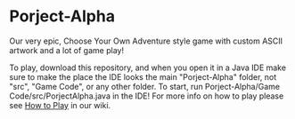 # Porject-Alpha
Our very epic, Choose Your Own Adventure style game with custom ASCII artwork and a lot of game play!

To play, download this repository, and when you open it in a Java IDE make sure to make the place the IDE looks the main "Porject-Alpha" folder, not "src", "Game Code", or any other folder. To start, run Porject-Alpha/Game Code/src/PorjectAlpha.java in the IDE! For more info on how to play please see [How to Play](https://github.com/MrBlockCat/Porject-Alpha/wiki/How-To-Play) in our wiki.
